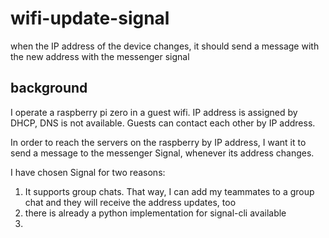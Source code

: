 # wifi-update-signal
when the IP address of the device changes, it should send a message with the new address with the messenger signal
## background
I operate a raspberry pi zero in a guest wifi. IP address is assigned by DHCP, DNS is not available. Guests can contact each other by IP address. 

In order to reach the servers on the raspberry by IP address, I want it to send a message to the messenger Signal, whenever its address changes. 

I have chosen Signal for two reasons: 
1. It supports group chats. That way, I can add my teammates to a group chat and they will receive the address updates, too
2. there is already a python implementation for signal-cli available
3. 
